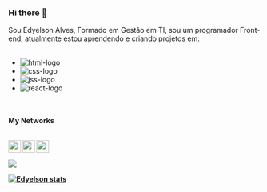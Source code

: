 ### Hi there :raising_hand:

Sou Edyelson Alves, Formado em Gestão em TI, sou um programador Front-end, atualmente estou aprendendo e criando projetos em:
<br>
<br>

  - <img src="https://img.shields.io/badge/HTML5-E34F26?style=for-the-badge&logo=html5&logoColor=white" alt="html-logo"/>
  - <img src="https://img.shields.io/badge/CSS3-1572B6?style=for-the-badge&logo=css3&logoColor=white" alt="css-logo"/>
  - <img src="https://img.shields.io/badge/JavaScript-F7DF1E?style=for-the-badge&logo=JavaScript&logoColor=white" alt="jss-logo"/>
  - <img src="https://img.shields.io/badge/React-20232A?style=for-the-badge&logo=react&logoColor=61DAFB" alt="react-logo"/>
<br>
<br>
<b> My Networks
<br>
<br>
<p>
<a href="https://www.linkedin.com/in/edyelson-alves-87a51a40/"><img align="left" src="https://cdn.jsdelivr.net/gh/devicons/devicon/icons/linkedin/linkedin-original.svg" width=25px; /><a/> <a href="https://twitter.com/edyelson_alves"><img align="left"src="https://cdn.jsdelivr.net/gh/devicons/devicon/icons/twitter/twitter-original.svg" width=25px;/><a/>
<a href="https://www.instagram.com/edyelson_alves"/><img src="https://cdn.jsdelivr.net/npm/simple-icons@3.13.0/icons/instagram.svg" width=25px;/><a/>
<p/>

![](https://komarev.com/ghpvc/?username=your-github-edyelson-alves)

[![Edyelson stats](https://github-readme-stats.vercel.app/api?username=edyelson-alves)](https://github.com/anuraghazra/github-readme-stats)








